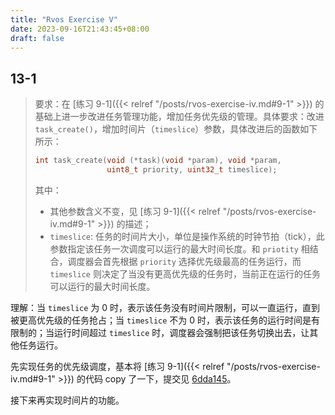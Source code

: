 ```yaml
---
title: "Rvos Exercise V"
date: 2023-09-16T21:43:45+08:00
draft: false
---
```


## 13-1

> 要求：在 [练习 9-1]({{< relref "/posts/rvos-exercise-iv.md#9-1" >}}) 的基础上进一步改进任务管理功能，增加任务优先级的管理。具体要求：改进 `task_create()`，增加时间片（`timeslice`）参数，具体改进后的函数如下所示：
> ```c
> int task_create(void (*task)(void *param), void *param,
>                 uint8_t priority, uint32_t timeslice);
> ```
> 其中：
> - 其他参数含义不变，见 [练习 9-1]({{< relref "/posts/rvos-exercise-iv.md#9-1" >}}) 的描述；
> - `timeslice`: 任务的时间片大小，单位是操作系统的时钟节拍（tick），此参数指定该任务一次调度可以运行的最大时间⻓度。和 `priotity` 相结合，调度器会首先根据 `priority` 选择优先级最高的任务运行，而 `timeslice` 则决定了当没有更高优先级的任务时，当前正在运行的任务可以运行的最大时间⻓度。

理解：当 `timeslice` 为 0 时，表示该任务没有时间片限制，可以一直运行，直到被更高优先级的任务抢占；当 `timeslice` 不为 0 时，表示该任务的运行时间是有限制的；当运行时间超过 `timeslice` 时，调度器会强制把该任务切换出去，让其他任务运行。

先实现任务的优先级调度，基本将 [练习 9-1]({{< relref "/posts/rvos-exercise-iv.md#9-1" >}}) 的代码 copy 了一下，提交见 [6dda145](https://github.com/ludics/riscv-operating-system-mooc/commit/6dda145acd3217d97b1850409f4e76fa9031845b)。

接下来再实现时间片的功能。

